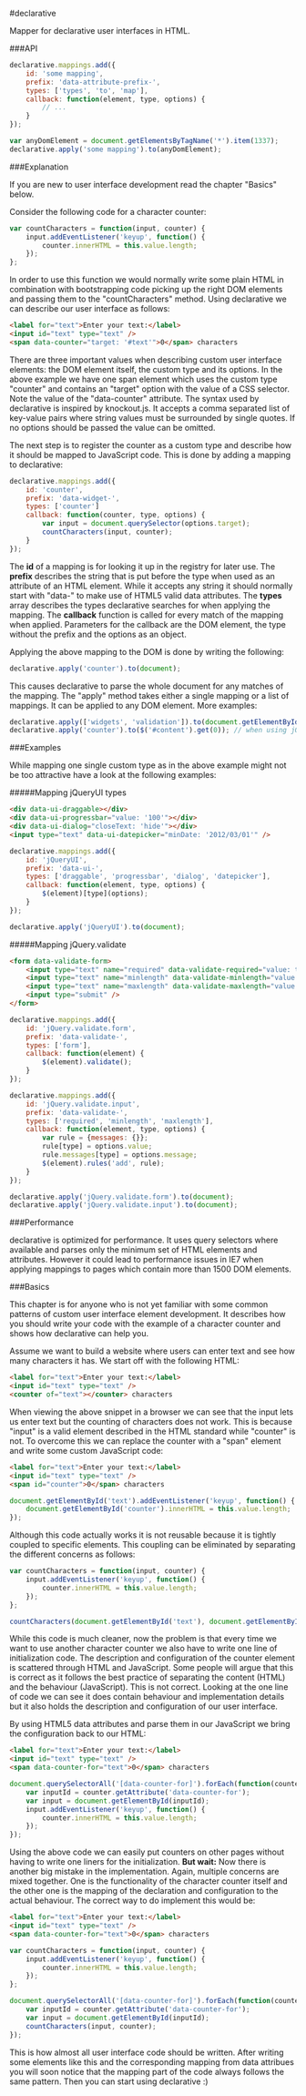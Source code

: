 #declarative

Mapper for declarative user interfaces in HTML.

###API

```javascript
declarative.mappings.add({
    id: 'some mapping',
    prefix: 'data-attribute-prefix-',
    types: ['types', 'to', 'map'],
    callback: function(element, type, options) {
        // ...
    }
});

var anyDomElement = document.getElementsByTagName('*').item(1337);
declarative.apply('some mapping').to(anyDomElement);
```

###Explanation

If you are new to user interface development read the chapter "Basics" below.

Consider the following code for a character counter:

```javascript
var countCharacters = function(input, counter) {
    input.addEventListener('keyup', function() {
        counter.innerHTML = this.value.length;
    });
};
```

In order to use this function we would normally write some plain HTML in combination with bootstrapping code
picking up the right DOM elements and passing them to the "countCharacters" method.
Using declarative we can describe our user interface as follows:

```html
<label for="text">Enter your text:</label>
<input id="text" type="text" />
<span data-counter="target: '#text'">0</span> characters
```

There are three important values when describing custom user interface elements:
the DOM element itself, the custom type and its options.
In the above example we have one span element which uses the custom type "counter" and contains an "target" option
with the value of a CSS selector.
Note the value of the "data-counter" attribute. The syntax used by declarative is inspired by knockout.js.
It accepts a comma separated list of key-value pairs where string values must be surrounded by single quotes.
If no options should be passed the value can be omitted.

The next step is to register the counter as a custom type and describe how it should be mapped to JavaScript code.
This is done by adding a mapping to declarative:

```javascript
declarative.mappings.add({
    id: 'counter',
    prefix: 'data-widget-',
    types: ['counter']
    callback: function(counter, type, options) {
        var input = document.querySelector(options.target);
        countCharacters(input, counter);
    }
});
```

The **id** of a mapping is for looking it up in the registry for later use.
The **prefix** describes the string that is put before the type when used as an attribute of an HTML element.
While it accepts any string it should normally start with "data-" to make use of HTML5 valid data attributes.
The **types** array describes the types declarative searches for when applying the mapping.
The **callback** function is called for every match of the mapping when applied.
Parameters for the callback are the DOM element, the type without the prefix and the options as an object.

Applying the above mapping to the DOM is done by writing the following:

```javascript
declarative.apply('counter').to(document);
```

This causes declarative to parse the whole document for any matches of the mapping. The "apply" method takes
either a single mapping or a list of mappings. It can be applied to any DOM element. More examples:

```javascript
declarative.apply(['widgets', 'validation']).to(document.getElementById('#content'));
declarative.apply('counter').to($('#content').get(0)); // when using jQuery
```

###Examples

While mapping one single custom type as in the above example might not be too attractive have a look at the following examples:

#####Mapping jQueryUI types

```html
<div data-ui-draggable></div>
<div data-ui-progressbar="value: '100'"></div>
<div data-ui-dialog="closeText: 'hide'"></div>
<input type="text" data-ui-datepicker="minDate: '2012/03/01'" />
```

```javascript
declarative.mappings.add({
    id: 'jQueryUI',
    prefix: 'data-ui-',
    types: ['draggable', 'progressbar', 'dialog', 'datepicker'],
    callback: function(element, type, options) {
        $(element)[type](options);
    }
});

declarative.apply('jQueryUI').to(document);
```

#####Mapping jQuery.validate

```html
<form data-validate-form>
    <input type="text" name="required" data-validate-required="value: true, message: 'Required'" />
    <input type="text" name="minlength" data-validate-minlength="value: 3, message: 'Minimum of 3'" />
    <input type="text" name="maxlength" data-validate-maxlength="value: 6, message: 'Maximum of 6'" />
    <input type="submit" />
</form>
```

```javascript
declarative.mappings.add({
    id: 'jQuery.validate.form',
    prefix: 'data-validate-',
    types: ['form'],
    callback: function(element) {
        $(element).validate();
    }
});

declarative.mappings.add({
    id: 'jQuery.validate.input',
    prefix: 'data-validate-',
    types: ['required', 'minlength', 'maxlength'],
    callback: function(element, type, options) {
        var rule = {messages: {}};
        rule[type] = options.value;
        rule.messages[type] = options.message;
        $(element).rules('add', rule);
    }
});

declarative.apply('jQuery.validate.form').to(document);
declarative.apply('jQuery.validate.input').to(document);
```

###Performance

declarative is optimized for performance.
It uses query selectors where available and parses only the minimum set of HTML elements and attributes.
However it could lead to performance issues in IE7 when applying mappings to pages which contain more than 1500 DOM elements.


###Basics

This chapter is for anyone who is not yet familiar with some common patterns of custom user interface element development.
It describes how you should write your code with the example of a character counter and shows how declarative can help you.

Assume we want to build a website where users can enter text and see how many characters it has. We start off with the following HTML:

```html
<label for="text">Enter your text:</label>
<input id="text" type="text" />
<counter of="text"></counter> characters
```

When viewing the above snippet in a browser we can see that the input lets us enter text but the counting of characters does not work.
This is because "input" is a valid element described in the HTML standard while "counter" is not.
To overcome this we can replace the counter with a "span" element and write some custom JavaScript code:

```html
<label for="text">Enter your text:</label>
<input id="text" type="text" />
<span id="counter">0</span> characters
```

```javascript
document.getElementById('text').addEventListener('keyup', function() {
    document.getElementById('counter').innerHTML = this.value.length;
});
```

Although this code actually works it is not reusable because it is tightly coupled to specific elements.
This coupling can be eliminated by separating the different concerns as follows:

```javascript
var countCharacters = function(input, counter) {
    input.addEventListener('keyup', function() {
        counter.innerHTML = this.value.length;
    });
};

countCharacters(document.getElementById('text'), document.getElementById('counter'));
```

While this code is much cleaner, now the problem is that every time we want to use another character counter
we also have to write one line of initialization code.
The description and configuration of the counter element is scattered through HTML and JavaScript.
Some people will argue that this is correct as it follows the best practice of separating the content (HTML)
and the behaviour (JavaScript). This is not correct.
Looking at the one line of code we can see  it does contain behaviour and implementation details
but it also holds the description and configuration of our user interface.

By using HTML5 data attributes and parse them in our JavaScript we bring the configuration back to our HTML:

```html
<label for="text">Enter your text:</label>
<input id="text" type="text" />
<span data-counter-for="text">0</span> characters
```

```javascript
document.querySelectorAll('[data-counter-for]').forEach(function(counter) {
    var inputId = counter.getAttribute('data-counter-for');
    var input = document.getElementById(inputId);
    input.addEventListener('keyup', function() {
        counter.innerHTML = this.value.length;
    });
});
```

Using the above code we can easily put counters on other pages without having to write one liners for the initialization.
**But wait:** Now there is another big mistake in the implementation. Again, multiple concerns are mixed together.
One is the functionality of the character counter itself and
the other one is the mapping of the declaration and configuration to the actual behaviour.
The correct way to do implement this would be:

```html
<label for="text">Enter your text:</label>
<input id="text" type="text" />
<span data-counter-for="text">0</span> characters
```

```javascript
var countCharacters = function(input, counter) {
    input.addEventListener('keyup', function() {
        counter.innerHTML = this.value.length;
    });
};

document.querySelectorAll('[data-counter-for]').forEach(function(counter) {
    var inputId = counter.getAttribute('data-counter-for');
    var input = document.getElementById(inputId);
    countCharacters(input, counter);
});
```

This is how almost all user interface code should be written.
After writing some elements like this and the corresponding mapping from data attribues
you will soon notice that the mapping part of the code always follows the same pattern.
Then you can start using declarative :)